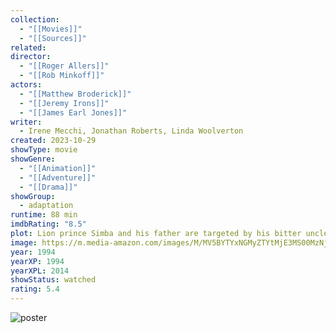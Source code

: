 ```yaml
---
collection:
  - "[[Movies]]"
  - "[[Sources]]"
related: 
director:
  - "[[Roger Allers]]"
  - "[[Rob Minkoff]]"
actors:
  - "[[Matthew Broderick]]"
  - "[[Jeremy Irons]]"
  - "[[James Earl Jones]]"
writer:
  - Irene Mecchi, Jonathan Roberts, Linda Woolverton
created: 2023-10-29
showType: movie
showGenre:
  - "[[Animation]]"
  - "[[Adventure]]"
  - "[[Drama]]"
showGroup:
  - adaptation
runtime: 88 min
imdbRating: "8.5"
plot: Lion prince Simba and his father are targeted by his bitter uncle, who wants to ascend the throne himself.
image: https://m.media-amazon.com/images/M/MV5BYTYxNGMyZTYtMjE3MS00MzNjLWFjNmYtMDk3N2FmM2JiM2M1XkEyXkFqcGdeQXVyNjY5NDU4NzI@._V1_SX300.jpg
year: 1994
yearXP: 1994
yearXPL: 2014
showStatus: watched
rating: 5.4
---
```

![poster](https://m.media-amazon.com/images/M/MV5BYTYxNGMyZTYtMjE3MS00MzNjLWFjNmYtMDk3N2FmM2JiM2M1XkEyXkFqcGdeQXVyNjY5NDU4NzI@._V1_SX300.jpg)

